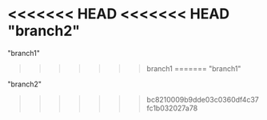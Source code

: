 
 
<<<<<<< HEAD
<<<<<<< HEAD
"branch2" 
=======
"branch1" 
>>>>>>> branch1
=======
"branch1" 


"branch2" 

>>>>>>> bc8210009b9dde03c0360df4c37fc1b032027a78
